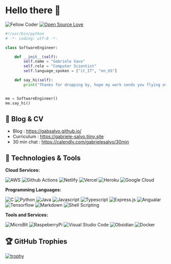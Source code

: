 # Hello there 👋

![Fellow Coder](https://visitor-badge.laobi.icu/badge?page_id=gabsalvo.gabsalvo&left_color=FF9900&right_color=grey&left_text=Fellow%20Coder&style=for-the-badge)
[![Open Source Love](https://badges.frapsoft.com/os/v1/open-source.svg?v=102)](https://github.com/ellerbrock/open-source-badge/)


```python
#!/usr/bin/python
# -*- coding: utf-8 -*-

class SoftwareEngineer:

    def __init__(self):
        self.name = "Gabriele Savo"
        self.role = "Computer Scientist"
        self.language_spoken = ["it_IT", "en_US"]

    def say_hi(self):
        print("Thanks for dropping by, hope my work sends you flying over the moon")


me = SoftwareEngineer()
me.say_hi()
```

## 📝 Blog & CV


- Blog : https://gabsalvo.github.io/
- Curriculum : https://gabriele-salvo.tiiny.site
- 30 min chat : https://calendly.com/gabrielesalvo/30min


## 🔧 Technologies & Tools


**Cloud Services:**

![AWS](https://img.shields.io/badge/Amazon_AWS-FF9900?style=for-the-badge&logo=amazonaws&logoColor=white)
![Github Actions](https://img.shields.io/badge/GitHub_Actions-2088FF?style=for-the-badge&logo=github-actions&logoColor=white)
![Netlify](https://img.shields.io/badge/Netlify-00C7B7?style=for-the-badge&logo=netlify&logoColor=white)
![Vercel](https://img.shields.io/badge/Vercel-000000?style=for-the-badge&logo=vercel&logoColor=white)
![Heroku](https://img.shields.io/badge/Heroku-430098?style=for-the-badge&logo=heroku&logoColor=white)
![Google Cloud](https://img.shields.io/badge/Google_Cloud-4285F4?style=for-the-badge&logo=google-cloud&logoColor=white)


**Programming Languages:**

![C](https://img.shields.io/badge/C-00599C?style=for-the-badge&logo=c&logoColor=whit)
![Python](https://img.shields.io/badge/Python-3776AB?style=for-the-badge&logo=python&logoColor=white)
![Java](https://img.shields.io/badge/Java-ED8B00?style=for-the-badge&logo=openjdk&logoColor=white)
![Javascript](https://img.shields.io/badge/JavaScript-F7DF1E?style=for-the-badge&logo=javascript&logoColor=black)
![Typescript](https://img.shields.io/badge/TypeScript-007ACC?style=for-the-badge&logo=typescript&logoColor=white)
![Express.js](https://img.shields.io/badge/Express.js-404D59?style=for-the-badge)
![Angualar](https://img.shields.io/badge/Angular-DD0031?style=for-the-badge&logo=angular&logoColor=white)
![Tensorflow](https://img.shields.io/badge/TensorFlow-FF6F00?style=for-the-badge&logo=tensorflow&logoColor=white)
![Markdown](https://img.shields.io/badge/Markdown-000000?style=for-the-badge&logo=markdown&logoColor=white)
![Shell Scripting](https://img.shields.io/badge/Shell_Script-121011?style=for-the-badge&logo=gnu-bash&logoColor=white)


**Tools and Services:**

![MicroBit](https://img.shields.io/badge/micro:bit-00ED00?style=for-the-badge&logo=micro:bit&logoColor=white)
![RaspeberryPi](https://img.shields.io/badge/Raspberry%20Pi-A22846?style=for-the-badge&logo=Raspberry%20Pi&logoColor=white)
![Visual Studio Code](https://img.shields.io/badge/Visual_Studio_Code-0078D4?style=for-the-badge&logo=visual%20studio%20code&logoColor=white)
![Obsidian](https://img.shields.io/badge/Obsidian-5b4965?style=for-the-badge&logo=obsidian&logoColor=white)
![Docker](https://img.shields.io/badge/Docker-0db7ed?style=for-the-badge&logo=docker&logoColor=white)



## 🏆 GitHub Trophies


[![trophy](https://github-profile-trophy.vercel.app/?username=gabsalvo&no-frame=true&no-bg=false&theme=onestar)](https://github.com/ryo-ma/github-profile-trophy)


